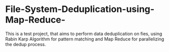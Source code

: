 File-System-Deduplication-using-Map-Reduce-
===========================================

This is a test project, that aims to perform data deduplication on fies, using Rabin Karp Algorithm for pattern matching and Map Reduce for parallelizing the dedup process.
